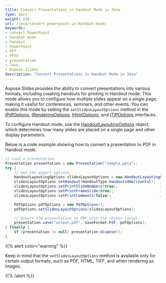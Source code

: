 ```yaml
---
title: Convert Presentations in Handout Mode in Java
type: docs
weight: 150
url: /java/convert-powerpoint-in-Handout-mode/
keywords:
- convert PowerPoint
- handout mode
- handout
- PowerPoint
- PPT
- PPTX
- presentation
- Java
- Aspose.Slides
description: "Convert Presentations in Handout Mode in Java"
---
```


Aspose.Slides provides the ability to convert presentations into various formats, including creating handouts for printing in Handout mode. This mode allows you to configure how multiple slides appear on a single page, making it useful for conferences, seminars, and other events. You can enable this mode by setting the `setSlidesLayoutOptions` method in the [IPdfOptions](https://reference.aspose.com/slides/java/com.aspose.slides/ipdfoptions/), [IRenderingOptions](https://reference.aspose.com/slides/java/com.aspose.slides/irenderingoptions/), [IHtmlOptions](https://reference.aspose.com/slides/java/com.aspose.slides/ihtmloptions/), and [ITiffOptions](https://reference.aspose.com/slides/java/com.aspose.slides/itiffoptions/) interfaces.

To configure Handout mode, use the [HandoutLayoutingOptions](https://reference.aspose.com/slides/java/com.aspose.slides/handoutlayoutingoptions/) object, which determines how many slides are placed on a single page and other display parameters.

Below is a code example showing how to convert a presentation to PDF in Handout mode.

```java
// Load a presentation.
Presentation presentation = new Presentation("sample.pptx");
try {
    // Set the export options.
    HandoutLayoutingOptions slidesLayoutOptions = new HandoutLayoutingOptions();
    slidesLayoutOptions.setHandout(HandoutType.Handouts4Horizontal);  // 4 slides on one page horizontally
    slidesLayoutOptions.setPrintSlideNumbers(true);                   // print slide numbers
    slidesLayoutOptions.setPrintFrameSlide(true);                     // print a frame around slides
    slidesLayoutOptions.setPrintComments(false);                      // no comments

    PdfOptions pdfOptions = new PdfOptions();
    pdfOptions.setSlidesLayoutOptions(slidesLayoutOptions);

    // Export the presentation to PDF with the chosen layout.
    presentation.save("output.pdf", SaveFormat.Pdf, pdfOptions);
} finally {
    if (presentation != null) presentation.dispose();    
}
```

{{% alert color="warning" %}} 

Keep in mind that the `setSlidesLayoutOptions` method is available only for certain output formats, such as PDF, HTML, TIFF, and when rendering as images.

{{% /alert %}} 
